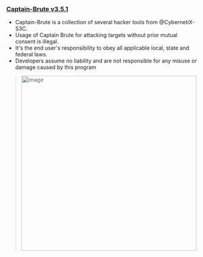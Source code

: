 ### [Captain-Brute v3.5.1](https://github.com/CybernetiX-S3C/Captain-Brute)
  - Captain-Brute is a collection of several hacker tools from @CybernetiX-S3C.
  - Usage of Captain Brute for attacking targets without prior mutual consent is illegal. 
  - It's the end user's responsibility to obey all applicable local, state and federal laws. 
  - Developers assume no liability and are not responsible for any misuse or damage caused by this program
  > <img width="462" alt="image" src="https://user-images.githubusercontent.com/51442719/181038248-c39fa34e-6eaa-4645-85a6-6e593970b8e0.png">
